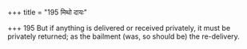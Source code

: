 +++
title = "195 मिथो दायः"

+++
195	But if anything is delivered or received privately, it must be privately returned; as the bailment (was, so should be) the re-delivery.